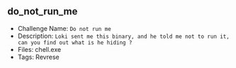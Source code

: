 ## do_not_run_me

- Challenge Name: `Do not run me`
- Description: `Loki sent me this binary, and he told me not to run it, can you find out what is he hiding ?`
- Files: chell.exe
- Tags: Revrese
